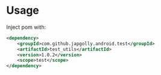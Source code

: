 Usage
=====

Inject pom with:

```xml
<dependency>
	<groupId>com.github.japgolly.android.test</groupId>
	<artifactId>test_utils</artifactId>
	<version>1.0.2</version>
	<scope>test</scope>
</dependency>
```
